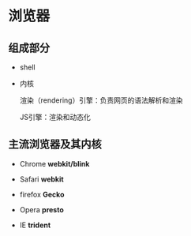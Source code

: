 # 浏览器

## 组成部分

- shell

- 内核

  渲染（rendering）引擎：负责网页的语法解析和渲染
  
  JS引擎：渲染和动态化

## 主流浏览器及其内核

- Chrome   **webkit/blink**

- Safari   **webkit**

- firefox  **Gecko**

- Opera    **presto**

- IE       **trident**
